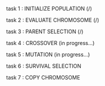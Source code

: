 task 1 : INITIALIZE POPULATION (/)

task 2 : EVALUATE CHROMOSOME (/)

task 3 : PARENT SELECTION (/)

task 4 : CROSSOVER (in progress...)

task 5 : MUTATION (in progress...)

task 6 : SURVIVAL SELECTION

task 7 : COPY CHROMOSOME

